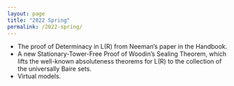 ```yaml
---
layout: page
title: "2022 Spring"
permalink: /2022-spring/
---
```


<p>
<ul>
  <li>The proof of Determinacy in L(R) from Neeman’s paper in the Handbook.</li>
  <li>A new Stationary-Tower-Free Proof of Woodin’s Sealing Theorem, which lifts the well-known absoluteness theorems for L(R) to the collection of the universally Baire sets.</li>
  <li>Virtual models.</li>
</ul>
</p>